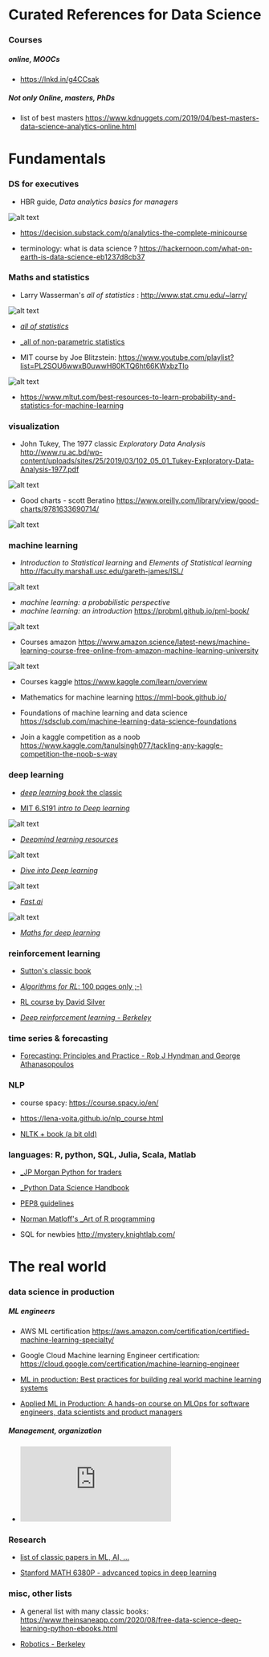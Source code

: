 # Curated References for Data Science 

### Courses

##### online, MOOCs

* https://lnkd.in/g4CCsak

##### Not only Online, masters, PhDs 

* list of best masters https://www.kdnuggets.com/2019/04/best-masters-data-science-analytics-online.html

# Fundamentals

### DS for executives 

* HBR guide, _Data analytics basics for managers_

![alt text](https://github.com/GitHKDL/references/blob/main/51Os0ocq%2BqL.jpg?raw=true)

* https://decision.substack.com/p/analytics-the-complete-minicourse

* terminology: what is data science ? https://hackernoon.com/what-on-earth-is-data-science-eb1237d8cb37

### Maths and statistics

* Larry Wasserman's _all of statistics_ : http://www.stat.cmu.edu/~larry/

![alt text](https://github.com/GitHKDL/references/blob/main/61L6v7WjPzL.jpg?raw=true)

* [_all of statistics_](http://static.stevereads.com/papers_to_read/all_of_statistics.pdf)
* [_all of non-parametric statistics](https://web.stanford.edu/class/ee378a/books/book2.pdf)

* MIT course by Joe Blitzstein: https://www.youtube.com/playlist?list=PL2SOU6wwxB0uwwH80KTQ6ht66KWxbzTIo

![alt text](https://github.com/GitHKDL/references/blob/main/hqdefault.jpg?raw=true)

* https://www.mltut.com/best-resources-to-learn-probability-and-statistics-for-machine-learning


### visualization 

*  John Tukey, The 1977 classic _Exploratory Data Analysis_ http://www.ru.ac.bd/wp-content/uploads/sites/25/2019/03/102_05_01_Tukey-Exploratory-Data-Analysis-1977.pdf

![alt text](https://github.com/GitHKDL/references/blob/main/images.jpeg?raw=true)

* Good charts - scott Beratino https://www.oreilly.com/library/view/good-charts/9781633690714/

![alt text](https://github.com/GitHKDL/references/blob/main/Screen%20Shot%202020-12-10%20at%207.39.57%20PM.png?raw=true)

### machine learning 

* _Introduction to Statistical learning_ and  _Elements of Statistical learning_ 
http://faculty.marshall.usc.edu/gareth-james/ISL/

![alt text](https://github.com/GitHKDL/references/blob/main/ISL.jpg?raw=true)

* _machine learning: a probabilistic perspective_ 
* _machine learning: an introduction_
https://probml.github.io/pml-book/

![alt text](https://github.com/GitHKDL/references/blob/main/MLintro_murphy.jpg?raw=true)


* Courses amazon 
https://www.amazon.science/latest-news/machine-learning-course-free-online-from-amazon-machine-learning-university

![alt text](https://github.com/GitHKDL/references/blob/main/Screen%20Shot%202020-12-10%20at%204.30.38%20PM.png?raw=true)

* Courses kaggle https://www.kaggle.com/learn/overview

* Mathematics for machine learning https://mml-book.github.io/

* Foundations of machine learning and data science 
https://sdsclub.com/machine-learning-data-science-foundations

* Join a kaggle competition as a noob
https://www.kaggle.com/tanulsingh077/tackling-any-kaggle-competition-the-noob-s-way


### deep learning 

* [_deep learning book_ the classic](https://www.deeplearningbook.org/)

* [MIT 6.S191 _intro to Deep learning_](http://introtodeeplearning.com/)

![alt text](https://github.com/GitHKDL/references/blob/main/Screen%20Shot%202020-12-10%20at%207.22.42%20PM.png?raw=true)

* [_Deepmind learning resources_](https://deepmind.com/learning-resources/deep-learning-lecture-series-2020)

![alt text](https://github.com/GitHKDL/references/blob/main/dl_lectures.png?raw=true)

* [_Dive into Deep learning_](https://d2l.ai/)

![alt text](https://github.com/GitHKDL/references/blob/main/Screen%20Shot%202020-12-10%20at%206.01.05%20PM.png?raw=true)

* [_Fast.ai_](https://www.fast.ai/)

![alt text](https://github.com/GitHKDL/references/blob/main/Screen%20Shot%202020-12-10%20at%206.07.58%20PM.png?raw=true)

* [_Maths for deep learning_](https://explained.ai/matrix-calculus/index.html)

### reinforcement learning 

* [Sutton's classic book](http://www.incompleteideas.net/book/the-book.html)

* [_Algorithms for RL_: 100 pqges only ;-) ](https://sites.ualberta.ca/~szepesva/rlbook.html)

* [RL course by David Silver](https://www.youtube.com/watch?v=2pWv7GOvuf0)

* [_Deep reinforcement learning - Berkeley_](https://www.youtube.com/playlist?list=PL_iWQOsE6TfURIIhCrlt-wj9ByIVpbfGc)


### time series & forecasting 

* [Forecasting: Principles and Practice - Rob J Hyndman and George Athanasopoulos](https://otexts.com/fpp2/)


### NLP 

* course spacy: https://course.spacy.io/en/

* https://lena-voita.github.io/nlp_course.html

* [NLTK + book (a bit old)](http://www.nltk.org/book/)


### languages: R, python, SQL, Julia, Scala, Matlab 

* [_JP Morgan Python for traders](https://github.com/jpmorganchase/python-training)

* [_Python Data Science Handbook](https://jakevdp.github.io/PythonDataScienceHandbook/)

* [PEP8 guidelines](https://realpython.com/python-pep8/#:~:text=The%20primary%20focus%20of%20PEP,and%20style%2C%20for%20the%20community.)

* [Norman Matloff's _Art of R programming](http://diytranscriptomics.com/Reading/files/The%20Art%20of%20R%20Programming.pdf)

* SQL for newbies http://mystery.knightlab.com/



# The real world 

### data science in production

##### ML engineers 

* AWS ML certification https://aws.amazon.com/certification/certified-machine-learning-specialty/

* Google Cloud Machine learning Engineer certification: https://cloud.google.com/certification/machine-learning-engineer

* [ML in production: Best practices for building real world machine learning systems](https://mlinproduction.com/)

* [Applied ML in Production: A hands-on course on MLOps for software engineers, data scientists and product managers](https://madewithml.com/courses/applied-ml-in-production/)

##### Management, organization 

* ![The Care and Feeding of Data Scientists: How to Build, Manage, and Retain a Data Science Team](https://oreilly-ds-report.s3.amazonaws.com/Care_and_Feeding_of_Data_Scientists.pdf)


### Research 

* [list of classic papers in ML, AI, ...](https://github.com/tirthajyoti/Papers-Literature-ML-DL-RL-AI)

* [Stanford MATH 6380P - advcanced topics in deep learning](https://deeplearning-math.github.io/)


### misc, other lists 

* A general list with many classic books: https://www.theinsaneapp.com/2020/08/free-data-science-deep-learning-python-ebooks.html

* [Robotics - Berkeley](https://people.eecs.berkeley.edu/~pabbeel/cs287-fa19/)




